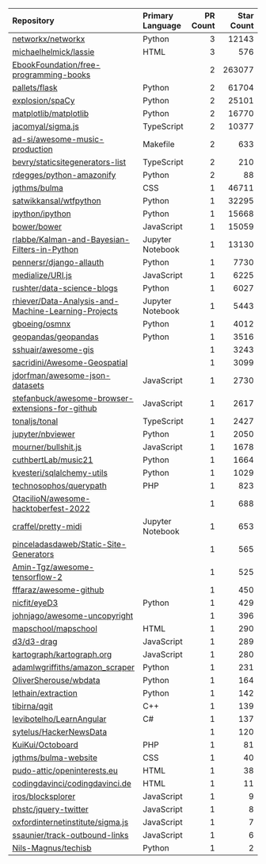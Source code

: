 | Repository | Primary Language | PR Count | Star Count |
| :-- | :-- | --: | --: |
| [networkx/networkx](https://github.com/networkx/networkx) | Python | 3 | 12143 |
| [michaelhelmick/lassie](https://github.com/michaelhelmick/lassie) | HTML | 3 | 576 |
| [EbookFoundation/free-programming-books](https://github.com/EbookFoundation/free-programming-books) |  | 2 | 263077 |
| [pallets/flask](https://github.com/pallets/flask) | Python | 2 | 61704 |
| [explosion/spaCy](https://github.com/explosion/spaCy) | Python | 2 | 25101 |
| [matplotlib/matplotlib](https://github.com/matplotlib/matplotlib) | Python | 2 | 16770 |
| [jacomyal/sigma.js](https://github.com/jacomyal/sigma.js) | TypeScript | 2 | 10377 |
| [ad-si/awesome-music-production](https://github.com/ad-si/awesome-music-production) | Makefile | 2 | 633 |
| [bevry/staticsitegenerators-list](https://github.com/bevry/staticsitegenerators-list) | TypeScript | 2 | 210 |
| [rdegges/python-amazonify](https://github.com/rdegges/python-amazonify) | Python | 2 | 88 |
| [jgthms/bulma](https://github.com/jgthms/bulma) | CSS | 1 | 46711 |
| [satwikkansal/wtfpython](https://github.com/satwikkansal/wtfpython) | Python | 1 | 32295 |
| [ipython/ipython](https://github.com/ipython/ipython) | Python | 1 | 15668 |
| [bower/bower](https://github.com/bower/bower) | JavaScript | 1 | 15059 |
| [rlabbe/Kalman-and-Bayesian-Filters-in-Python](https://github.com/rlabbe/Kalman-and-Bayesian-Filters-in-Python) | Jupyter Notebook | 1 | 13130 |
| [pennersr/django-allauth](https://github.com/pennersr/django-allauth) | Python | 1 | 7730 |
| [medialize/URI.js](https://github.com/medialize/URI.js) | JavaScript | 1 | 6225 |
| [rushter/data-science-blogs](https://github.com/rushter/data-science-blogs) | Python | 1 | 6027 |
| [rhiever/Data-Analysis-and-Machine-Learning-Projects](https://github.com/rhiever/Data-Analysis-and-Machine-Learning-Projects) | Jupyter Notebook | 1 | 5443 |
| [gboeing/osmnx](https://github.com/gboeing/osmnx) | Python | 1 | 4012 |
| [geopandas/geopandas](https://github.com/geopandas/geopandas) | Python | 1 | 3516 |
| [sshuair/awesome-gis](https://github.com/sshuair/awesome-gis) |  | 1 | 3243 |
| [sacridini/Awesome-Geospatial](https://github.com/sacridini/Awesome-Geospatial) |  | 1 | 3099 |
| [jdorfman/awesome-json-datasets](https://github.com/jdorfman/awesome-json-datasets) | JavaScript | 1 | 2730 |
| [stefanbuck/awesome-browser-extensions-for-github](https://github.com/stefanbuck/awesome-browser-extensions-for-github) | JavaScript | 1 | 2617 |
| [tonaljs/tonal](https://github.com/tonaljs/tonal) | TypeScript | 1 | 2427 |
| [jupyter/nbviewer](https://github.com/jupyter/nbviewer) | Python | 1 | 2050 |
| [mourner/bullshit.js](https://github.com/mourner/bullshit.js) | JavaScript | 1 | 1678 |
| [cuthbertLab/music21](https://github.com/cuthbertLab/music21) | Python | 1 | 1664 |
| [kvesteri/sqlalchemy-utils](https://github.com/kvesteri/sqlalchemy-utils) | Python | 1 | 1029 |
| [technosophos/querypath](https://github.com/technosophos/querypath) | PHP | 1 | 823 |
| [OtacilioN/awesome-hacktoberfest-2022](https://github.com/OtacilioN/awesome-hacktoberfest-2022) |  | 1 | 688 |
| [craffel/pretty-midi](https://github.com/craffel/pretty-midi) | Jupyter Notebook | 1 | 653 |
| [pinceladasdaweb/Static-Site-Generators](https://github.com/pinceladasdaweb/Static-Site-Generators) |  | 1 | 565 |
| [Amin-Tgz/awesome-tensorflow-2](https://github.com/Amin-Tgz/awesome-tensorflow-2) |  | 1 | 525 |
| [fffaraz/awesome-github](https://github.com/fffaraz/awesome-github) |  | 1 | 450 |
| [nicfit/eyeD3](https://github.com/nicfit/eyeD3) | Python | 1 | 429 |
| [johnjago/awesome-uncopyright](https://github.com/johnjago/awesome-uncopyright) |  | 1 | 396 |
| [mapschool/mapschool](https://github.com/mapschool/mapschool) | HTML | 1 | 290 |
| [d3/d3-drag](https://github.com/d3/d3-drag) | JavaScript | 1 | 289 |
| [kartograph/kartograph.org](https://github.com/kartograph/kartograph.org) | JavaScript | 1 | 280 |
| [adamlwgriffiths/amazon_scraper](https://github.com/adamlwgriffiths/amazon_scraper) | Python | 1 | 231 |
| [OliverSherouse/wbdata](https://github.com/OliverSherouse/wbdata) | Python | 1 | 164 |
| [lethain/extraction](https://github.com/lethain/extraction) | Python | 1 | 142 |
| [tibirna/qgit](https://github.com/tibirna/qgit) | C++ | 1 | 139 |
| [levibotelho/LearnAngular](https://github.com/levibotelho/LearnAngular) | C# | 1 | 137 |
| [sytelus/HackerNewsData](https://github.com/sytelus/HackerNewsData) |  | 1 | 120 |
| [KuiKui/Octoboard](https://github.com/KuiKui/Octoboard) | PHP | 1 | 81 |
| [jgthms/bulma-website](https://github.com/jgthms/bulma-website) | CSS | 1 | 40 |
| [pudo-attic/openinterests.eu](https://github.com/pudo-attic/openinterests.eu) | HTML | 1 | 38 |
| [codingdavinci/codingdavinci.de](https://github.com/codingdavinci/codingdavinci.de) | HTML | 1 | 11 |
| [iros/blocksplorer](https://github.com/iros/blocksplorer) | JavaScript | 1 | 9 |
| [phstc/jquery-twitter](https://github.com/phstc/jquery-twitter) | JavaScript | 1 | 8 |
| [oxfordinternetinstitute/sigma.js](https://github.com/oxfordinternetinstitute/sigma.js) | JavaScript | 1 | 7 |
| [ssaunier/track-outbound-links](https://github.com/ssaunier/track-outbound-links) | JavaScript | 1 | 6 |
| [Nils-Magnus/techisb](https://github.com/Nils-Magnus/techisb) | Python | 1 | 2 |

